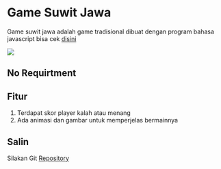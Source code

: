 # Game Suwit Jawa
Game suwit jawa adalah game tradisional dibuat dengan program bahasa javascript bisa cek [disini](https://amirhdytt.github.io/gameSuwitJawa)

![](https://i.ibb.co/pQXbvCj/Game-Suwit-Jawa.png)

## No Requirtment

## Fitur
1. Terdapat skor player kalah atau menang
2. Ada animasi dan gambar untuk memperjelas bermainnya

## Salin
Silakan Git [Repository](https://github.com/amirhdytt/gameSuwitJawa.git)
